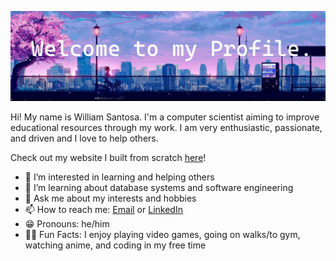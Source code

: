 ![My Profile Banner](Banner.png "[Anime Banner](https://wallpaper.dog/aesthetic-anime)")

Hi! My name is William Santosa. I'm a computer scientist aiming to improve educational resources through my work. I am very enthusiastic, passionate, and driven and I love to help others. 

Check out my website I built from scratch [here](https://williamsantosa.github.io/williamsantosa-website/)!

- 👀 I’m interested in learning and helping others
- 🌱 I’m learning about database systems and software engineering
- 💬 Ask me about my interests and hobbies
- 📫 How to reach me: [Email](mailto:williamwsantosa@gmail.com) or [LinkedIn](https://www.linkedin.com/in/williamsantosa/)
- 😁 Pronouns: he/him
- 🏋️‍♂️ Fun Facts: I enjoy playing video games, going on walks/to gym, watching anime, and coding in my free time
